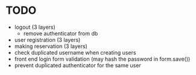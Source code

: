 # TODO

- logout (3 layers)
    - remove authenticator from db
- user registration (3 layers)
- making reservation (3 layers)
- check duplicated username when creating users
- front end login form validation (may hash the password in form.save())
- prevent duplicated authenticator for the same user
